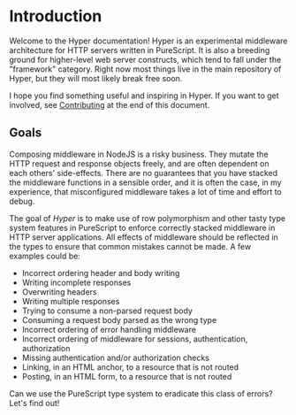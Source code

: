 # Introduction

Welcome to the Hyper documentation! Hyper is an experimental middleware
architecture for HTTP servers written in PureScript.  It is also a breeding
ground for higher-level web server constructs, which tend to fall under the
"framework" category. Right now most things live in the main repository of
Hyper, but they will most likely break free soon.

I hope you find something useful and inspiring in Hyper. If you want to get
involved, see [Contributing](#contributing) at the end of this document.

## Goals

Composing middleware in NodeJS is a risky business. They mutate the HTTP request
and response objects freely, and are often dependent on each others'
side-effects. There are no guarantees that you have stacked the middleware
functions in a sensible order, and it is often the case, in my experience, that
misconfigured middleware takes a lot of time and effort to debug.

The goal of *Hyper* is to make use of row polymorphism and other tasty
type system features in PureScript to enforce correctly stacked
middleware in HTTP server applications. All effects of middleware
should be reflected in the types to ensure that common mistakes cannot be made.
A few examples could be:

* Incorrect ordering header and body writing
* Writing incomplete responses
* Overwriting headers
* Writing multiple responses
* Trying to consume a non-parsed request body
* Consuming a request body parsed as the wrong type
* Incorrect ordering of error handling middleware
* Incorrect ordering of middleware for sessions, authentication, authorization
* Missing authentication and/or authorization checks
* Linking, in an HTML anchor, to a resource that is not routed
* Posting, in an HTML form, to a resource that is not routed

Can we use the PureScript type system to eradicate this class of errors? Let's
find out!
